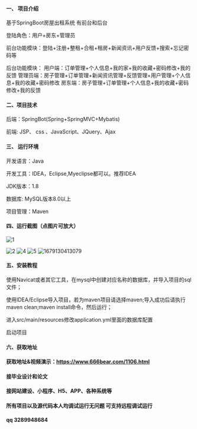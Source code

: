 #### 一、 项目介绍
基于SpringBoot房屋出租系统 有前台和后台

登陆角色：用户+房东+管理员

前台功能模块：登陆+注册+整租+合租+租房+新闻资讯+用户反馈+搜索+忘记密码等

后台功能模块： 用户端：订单管理+个人信息+我的家+我的收藏+密码修改+我的反馈 管理员端：房子管理+订单管理+新闻资讯管理+反馈管理+用户管理+个人信息+我的收藏+密码修改 房东端：房子管理+订单管理+个人信息+我的收藏+密码修改+我的反馈

#### 二、项目技术
后端：SpringBot(Spring+SpringMVC+Mybatis)

前端: JSP、 css 、JavaScript、JQuery、Ajax

#### 三、 运行环境
开发语言：Java

开发工具：IDEA，Eclipse,Myeclipse都可以。推荐IDEA

JDK版本：1.8

数据库: MySQL版本8.0以上

项目管理：Maven
#### 四、运行截图（点图片可放大）
![1](https://github.com/666bears/houserenting/assets/143094776/ac30bbbd-38e0-46da-85b8-e6f432793b0e)

![2](https://github.com/666bears/houserenting/assets/143094776/a03584f1-bba8-4ba9-8841-b711d5c0c398)
![4](https://github.com/666bears/houserenting/assets/143094776/7b5bbb37-8ec0-4c18-ab5d-56d05675a502)
![5](https://github.com/666bears/houserenting/assets/143094776/057256f4-b934-4b03-a429-4b054e056194)
![1679130413079](https://github.com/666bears/houserenting/assets/143094776/369886bf-3704-4262-83e0-c39651520125)


#### 五、安装教程
使用Navicat或者其它工具，在mysql中创建对应名称的数据库，并导入项目的sql文件；

使用IDEA/Eclipse导入项目，若为maven项目请选择maven;导入成功后请执行maven clean;maven install命令，然后运行；

进入src/main/resources修改application.yml里面的数据库配置

启动项目
#### 六、获取地址
#### 获取地址&视频演示：https://www.666bear.com/1106.html

#### 接毕业设计和论文
#### 接网站建设、小程序、H5、APP、各种系统等
#### 所有项目以及源代码本人均调试运行无问题 可支持远程调试运行
#### qq 3289948684
